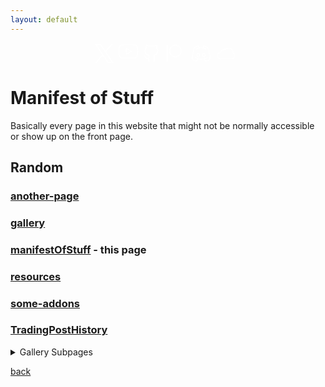 ```yaml
---
layout: default
---
```


<div style="display: flex; justify-content: center; align-items: center; flex-wrap: wrap; margin-top: 16px;">
	<div class="page-social relative" style="margin-right: 5px;">
		<a class="social-icon-anchor" aria-label="social-icon" data-id="twitter" data-type="social_link" target="_blank" rel="noopener nofollow" href="https://twitter.com/keyboardturn">
			<svg class="social-icon-fill" xmlns="http://www.w3.org/2000/svg" width="30" height="30" viewBox="0 0 30 30" fill="none">
				<path d="M0 0L11.551 16.875L0.244653 30H2.74965L12.6573 18.491L20.5355 30H30L17.932 12.371L28.5813 0H26.084L16.8241 10.7504L9.46453 0H0ZM2.99123 1.57895H8.63517L27.0088 28.4211H21.3648L2.99123 1.57895Z" fill="white"></path>
			</svg>
		</a>
	</div>
	<div class="page-social relative" style="margin-right: 5px;">
		<a class="social-icon-anchor" aria-label="social-icon" data-id="youtube" data-type="social_link" target="_blank" rel="noopener nofollow" href="https://www.youtube.com/c/Keyboardturner">
			<svg class="social-icon-fill" xmlns="http://www.w3.org/2000/svg" width="35" height="30" viewBox="0 0 30 30" fill="none">
				<path d="M15.8957 1.75015L15.9999 1.75L16.1044 1.75014C16.1732 1.75028 16.2745 1.75056 16.4045 1.75111C16.6644 1.75223 17.0386 1.75445 17.4952 1.75891C18.4085 1.76783 19.6499 1.78567 20.9635 1.82131C22.2782 1.85698 23.6598 1.91034 24.8551 1.98995C26.0595 2.07016 27.0177 2.17386 27.5355 2.29808C28.0453 2.44475 28.5079 2.72226 28.8773 3.10312C29.2444 3.48152 29.5066 3.94875 29.6386 4.45887C30.0598 6.8031 30.2642 9.18116 30.2492 11.5629L30.2492 11.5703C30.2577 13.9164 30.0533 16.2583 29.6385 18.5674C29.5066 19.0775 29.2443 19.5447 28.8773 19.9231C28.506 20.3059 28.0405 20.5843 27.5277 20.7303C27.0178 20.8657 26.0613 20.9798 24.8504 21.0681C23.6564 21.1552 22.2758 21.2136 20.9616 21.2526C19.6485 21.2917 18.4075 21.3112 17.4945 21.321C17.0381 21.3258 16.664 21.3283 16.4042 21.3295C16.2743 21.3301 16.173 21.3304 16.1043 21.3306L15.9997 21.3307L15.8957 21.3306C15.827 21.3304 15.7257 21.3301 15.5958 21.3295C15.336 21.3283 14.9619 21.3258 14.5055 21.321C13.5925 21.3112 12.3515 21.2917 11.0384 21.2526C9.72417 21.2136 8.34364 21.1552 7.14962 21.0681C5.93628 20.9796 4.9783 20.8653 4.46918 20.7295C3.96557 20.5913 3.50602 20.3258 3.13483 19.9584C2.77149 19.5988 2.50481 19.1535 2.3592 18.6639C1.93951 16.3237 1.73588 13.9499 1.75081 11.5723L1.75077 11.5639C1.73909 9.20003 1.9435 6.84004 2.36145 4.5134C2.49338 4.00328 2.75565 3.53606 3.1227 3.15766C3.49402 2.77485 3.95947 2.49647 4.47232 2.35039C4.98224 2.21498 5.93877 2.10095 7.14962 2.01263C8.34364 1.92554 9.72417 1.86713 11.0384 1.82807C12.3515 1.78905 13.5925 1.76953 14.5055 1.75976C14.9619 1.75488 15.336 1.75244 15.5958 1.75122C15.7257 1.75061 15.827 1.7503 15.8957 1.75015ZM15.8924 22.8306L15.9998 22.8307L16.1076 22.8306C16.1775 22.8304 16.28 22.8301 16.4112 22.8295C16.6736 22.8283 17.0507 22.8258 17.5105 22.8209C18.4297 22.811 19.6807 22.7914 21.0061 22.752C22.3303 22.7126 23.7349 22.6534 24.9595 22.5641C26.1631 22.4763 27.2564 22.3556 27.9204 22.178L27.9308 22.1752C28.6997 21.9576 29.3976 21.541 29.954 20.9674C30.5104 20.3939 30.9055 19.6836 31.0995 18.9085C31.1011 18.9024 31.1025 18.8963 31.1039 18.8903C31.1061 18.88 31.1082 18.8698 31.1101 18.8594C31.5439 16.4536 31.7578 14.0133 31.7492 11.5687C31.7646 9.08694 31.5506 6.60908 31.1101 4.16669L30.372 4.29983L31.0995 4.11772C30.9055 3.34255 30.5104 2.63231 29.954 2.05873C29.3976 1.48516 28.6997 1.06856 27.9308 0.851024C27.9221 0.848559 27.9134 0.846253 27.9046 0.844105C27.2464 0.683399 26.1587 0.573439 24.9548 0.493264C23.7315 0.411798 22.328 0.35778 21.0042 0.321863C19.6793 0.285917 18.4288 0.26796 17.5098 0.258984C17.0502 0.254495 16.6732 0.252249 16.4109 0.251125C16.2797 0.250564 16.1773 0.250282 16.1074 0.250141L15.9998 0.25L15.8924 0.250155C15.8225 0.250309 15.72 0.250618 15.5888 0.251233C15.3264 0.252465 14.9493 0.254925 14.4895 0.259844C13.5703 0.269677 12.3193 0.28935 10.9939 0.328736C9.66967 0.368086 8.26511 0.427283 7.04051 0.516604C5.83687 0.604395 4.74362 0.725029 4.07955 0.902629L4.06916 0.905567C3.30026 1.1231 2.60238 1.5397 2.04601 2.11328C1.48964 2.68685 1.09449 3.39709 0.900464 4.17227C0.896406 4.18848 0.892891 4.20482 0.889925 4.22127C0.452803 6.64521 0.238855 9.10412 0.250768 11.5671C0.235446 14.0487 0.449408 16.5264 0.889931 18.9686C0.894325 18.9929 0.899921 19.0171 0.906701 19.0409C1.1206 19.792 1.52461 20.4752 2.07968 21.0245C2.63475 21.5739 3.32213 21.9708 4.0754 22.1769L4.07957 22.178C4.74364 22.3556 5.83687 22.4763 7.04051 22.5641C8.26511 22.6534 9.66967 22.7126 10.9939 22.752C12.3193 22.7914 13.5703 22.811 14.4895 22.8209C14.9493 22.8258 15.3264 22.8283 15.5888 22.8295C15.72 22.8301 15.8225 22.8304 15.8924 22.8306ZM13.3024 6.45743C13.0702 6.3254 12.7854 6.32679 12.5545 6.46108C12.3237 6.59537 12.1816 6.8423 12.1816 7.10938V16.0271C12.1816 16.2942 12.3237 16.5411 12.5545 16.6754C12.7854 16.8097 13.0702 16.8111 13.3024 16.679L21.1429 12.2202C21.3773 12.0869 21.5221 11.8379 21.5221 11.5682C21.5221 11.2985 21.3773 11.0496 21.1429 10.9163L13.3024 6.45743ZM19.255 11.5682L13.6816 14.7378V8.39869L19.255 11.5682Z" fill="white"></path>
			</svg>
		</a>
	</div>
	<div class="page-social relative" style="margin-right: 10px;">
		<a class="social-icon-anchor" aria-label="social-icon" data-id="github" data-type="social_link" target="_blank" rel="noopener nofollow" href="https://github.com/keyboardturner">
			<svg class="social-icon-fill" xmlns="http://www.w3.org/2000/svg" width="30" height="30" viewBox="0 0 30 30" fill="none">
				<path d="M19.7998 28.2998C19.3998 28.2998 18.9998 27.9998 18.9998 27.4998V20.1998C18.9998 18.9998 18.9998 18.4998 18.4998 17.9998C18.2998 17.7998 18.1998 17.4998 18.2998 17.1998C18.3998 16.8998 18.5998 16.6998 18.8998 16.6998C22.4998 16.2998 24.6998 15.0998 24.6998 9.99982C24.6998 8.69982 24.1998 7.39982 23.2998 6.49982C23.0998 6.29982 22.9998 5.99982 23.0998 5.69982C23.2998 5.09982 23.3998 4.59982 23.3998 3.99982C23.3998 3.59982 23.2998 3.09982 23.1998 2.69982C22.6998 2.79982 21.5998 2.99982 19.7998 4.19982C19.5998 4.29982 19.3998 4.29982 19.1998 4.29982C16.7998 3.69982 14.1998 3.69982 11.7998 4.29982C11.5998 4.39982 11.3998 4.29982 11.1998 4.19982C9.3998 3.09982 8.2998 2.79982 7.7998 2.79982C7.6998 3.19982 7.5998 3.59982 7.5998 4.09982C7.5998 4.69982 7.6998 5.29982 7.8998 5.79982C7.9998 6.09982 7.8998 6.39982 7.6998 6.59982C7.1998 7.09982 6.8998 7.59982 6.5998 8.19982C6.3998 8.79982 6.1998 9.39982 6.1998 10.0998C6.1998 15.0998 8.3998 16.3998 11.9998 16.7998C12.2998 16.7998 12.4998 16.9998 12.5998 17.2998C12.6998 17.5998 12.5998 17.8998 12.3998 18.0998C11.9998 18.4998 11.7998 19.2998 11.8998 20.4998V22.4998V22.5998V27.5998C11.8998 27.9998 11.5998 28.3998 11.0998 28.3998C10.5998 28.3998 10.2998 28.0998 10.2998 27.5998V23.5998C6.9998 24.1998 5.6998 22.1998 4.8998 20.7998C4.4998 20.0998 4.0998 19.4998 3.6998 19.3998C3.2998 19.2998 3.0998 18.8998 3.1998 18.4998C3.2998 18.0998 3.6998 17.8998 4.0998 17.9998C5.0998 18.2998 5.6998 19.1998 6.1998 20.0998C7.0998 21.4998 7.7998 22.7998 10.3998 22.1998V20.7998C10.2998 19.7998 10.3998 18.9998 10.5998 18.3998C7.4998 17.7998 4.5998 16.1998 4.5998 10.3998C4.5998 9.49982 4.7998 8.69982 5.0998 7.89982C5.4998 6.99982 5.8998 6.39982 6.2998 5.89982C6.1998 5.29982 6.0998 4.69982 6.0998 3.99982C6.0998 3.19982 6.2998 2.39982 6.5998 1.69982C6.6998 1.49982 6.8998 1.29982 7.0998 1.29982C7.3998 1.19982 8.7998 0.999818 11.7998 2.79982C14.2998 2.19982 16.8998 2.19982 19.2998 2.79982C22.2998 0.999818 23.6998 1.19982 23.9998 1.29982C24.1998 1.39982 24.3998 1.49982 24.4998 1.69982C24.7998 2.39982 24.9998 3.19982 24.9998 3.99982C24.9998 4.59982 24.8998 5.29982 24.7998 5.89982C25.7998 7.09982 26.3998 8.49982 26.3998 10.0998C26.3998 15.8998 23.5998 17.5998 20.4998 18.0998C20.6998 18.7998 20.6998 19.4998 20.6998 20.1998V27.4998C20.5998 27.9998 20.1998 28.2998 19.7998 28.2998Z" fill="white"></path>
			</svg>
		</a>
	</div>
	<div class="page-social relative" style="margin-right: 10px;">
		<a class="social-icon-anchor" aria-label="social-icon" data-id="patreon" data-type="social_link" target="_blank" rel="noopener nofollow" href="https://www.patreon.com/keyboardturner">
			<svg class="social-icon-fill" xmlns="http://www.w3.org/2000/svg" width="30" height="30" viewBox="0 0 30 30" fill="none">
				<path d="M1.67212 1C1.67212 0.585786 1.33633 0.25 0.922119 0.25C0.507906 0.25 0.172119 0.585786 0.172119 1V27.8332C0.172119 28.2474 0.507906 28.5832 0.922119 28.5832C1.33633 28.5832 1.67212 28.2474 1.67212 27.8332V1ZM5.36353 11.0718C5.36353 6.34859 9.21339 2.5 13.9481 2.5C18.6617 2.5 22.5001 6.34489 22.5001 11.0718C22.5001 15.7788 18.6663 19.6167 13.9481 19.6167C9.20931 19.6167 5.36353 15.7792 5.36353 11.0718ZM13.9481 1C8.38666 1 3.86353 5.51847 3.86353 11.0718C3.86353 16.6134 8.38666 21.1167 13.9481 21.1167C19.4944 21.1167 24.0001 16.6076 24.0001 11.0718C24.0001 5.51964 19.4933 1 13.9481 1Z" fill="white"></path>
			</svg>
		</a>
	</div>
	<div class="page-social relative" style="margin-right: 10px;">
		<a class="social-icon-anchor" aria-label="social-icon" data-id="discord" data-type="social_link" target="_blank" rel="noopener nofollow" href="https://discord.gg/tA4rrmjPp8">
			<svg class="social-icon-fill" xmlns="http://www.w3.org/2000/svg" width="30" height="30" viewBox="0 0 30 30" fill="none">
				<path d="M5.07952 5.9865C5.06013 6.04065 5.03724 6.10501 5.01116 6.17912C4.91843 6.4426 4.78537 6.82913 4.62542 7.31768C4.3054 8.29511 3.87833 9.67905 3.45132 11.3016C2.59982 14.537 1.7608 18.6759 1.7501 22.4212C1.75456 22.4417 1.76058 22.468 1.7684 22.4995C1.7924 22.5962 1.83313 22.741 1.89746 22.9182C2.02665 23.2741 2.24744 23.7511 2.61102 24.231C3.29002 25.1272 4.5067 26.0907 6.72954 26.2364C6.76667 26.203 6.80771 26.1661 6.85215 26.1259C7.06714 25.9318 7.36089 25.6639 7.67639 25.3682C8.25924 24.8221 8.87489 24.2195 9.22418 23.8101C8.85596 23.6866 8.50883 23.5591 8.18286 23.4319C7.61082 23.208 6.9774 22.93 6.33892 22.5725C6.32346 22.5639 6.30831 22.5547 6.29351 22.545C6.29056 22.5434 6.28163 22.5387 6.26198 22.5289L6.25607 22.5259C6.22753 22.5117 6.1721 22.4841 6.11031 22.4458C6.04615 22.41 5.99444 22.3728 5.95407 22.3397C5.76066 22.2305 5.60651 22.1367 5.49586 22.0668C5.43349 22.0274 5.38487 21.9956 5.35074 21.9728C5.33367 21.9615 5.32022 21.9524 5.31048 21.9457L5.29866 21.9376L5.29486 21.9349L5.29349 21.934L5.29258 21.9333C5.29253 21.9333 5.29248 21.9333 5.72255 21.3188L5.29258 21.9333C4.95324 21.6958 4.87058 21.2281 5.1081 20.8888C5.3454 20.5497 5.81238 20.467 6.15165 20.7037C6.15171 20.7038 6.15256 20.7043 6.15262 20.7044L6.1569 20.7073L6.18276 20.7248C6.20707 20.741 6.24535 20.7661 6.29686 20.7986C6.39992 20.8637 6.55564 20.9583 6.75805 21.0708C6.80522 21.097 6.84938 21.1282 6.88979 21.1638C6.89356 21.1662 6.89732 21.1686 6.90105 21.1711C6.90394 21.1726 6.91293 21.1773 6.9331 21.1874L6.93891 21.1903C6.96854 21.2051 7.02696 21.2342 7.09148 21.2748C7.64544 21.5833 8.20424 21.8295 8.72884 22.0348C9.67953 22.4057 10.8088 22.774 12.1193 23.0272C13.844 23.3489 15.8576 23.4618 18.0501 23.0508L18.0624 23.0485C19.1287 22.8669 20.2243 22.5485 21.3738 22.0655C21.3787 22.0635 21.3836 22.0615 21.3886 22.0595C21.3935 22.0576 21.3984 22.0557 21.4034 22.0539C22.1892 21.7622 23.0732 21.3324 24.0087 20.7164C24.3546 20.4886 24.8197 20.5843 25.0475 20.9303C25.2754 21.2762 25.1796 21.7413 24.8337 21.9691C23.809 22.6439 22.8285 23.1236 21.9402 23.4546C21.5571 23.6152 21.178 23.7595 20.8021 23.8884C21.1533 24.2917 21.75 24.8654 22.318 25.3871C22.6332 25.6764 22.9266 25.9382 23.1414 26.1277C23.1864 26.1674 23.2279 26.2038 23.2653 26.2367C25.4913 26.0922 26.7094 25.1279 27.3889 24.231C27.7525 23.7511 27.9733 23.2741 28.1025 22.9182C28.1669 22.7409 28.2076 22.5961 28.2316 22.4995C28.2394 22.468 28.2454 22.4417 28.2499 22.4212C28.2392 18.6759 27.4001 14.537 26.5486 11.3017C26.1216 9.67917 25.6945 8.29525 25.3744 7.31783C25.2145 6.82929 25.0814 6.44277 24.9887 6.17929C24.9626 6.10518 24.9397 6.04081 24.9203 5.98666C23.3524 4.85176 21.8377 4.29236 20.7074 4.01656C20.208 3.89469 19.7844 3.82843 19.466 3.79248L19.2444 5.51755C20.5605 5.94018 21.917 6.55133 23.3605 7.34248C23.7237 7.54156 23.8568 7.99741 23.6577 8.36064C23.4586 8.72387 23.0028 8.85695 22.6395 8.65786C19.7397 7.0685 17.3505 6.31738 15.0046 6.31854C12.6582 6.3197 10.2657 7.07345 7.3591 8.65861C6.99545 8.85694 6.53988 8.72292 6.34156 8.35927C6.14323 7.99562 6.27725 7.54005 6.6409 7.34172C8.05569 6.57014 9.3867 5.96919 10.6775 5.54765L10.5106 3.795C10.1949 3.83155 9.77981 3.89753 9.29245 4.01645C8.16213 4.29227 6.64744 4.85168 5.07952 5.9865ZM11.1883 3.00017L11.2047 2.25035C11.585 2.25868 11.8988 2.55039 11.9349 2.92906L12.1457 5.14268C13.1056 4.92833 14.052 4.81901 15.0038 4.81854C15.9298 4.81808 16.8503 4.92064 17.7828 5.12301L18.0677 2.90479C18.1149 2.53679 18.4242 2.25866 18.7951 2.25051L18.8116 3.00033C18.7951 2.25051 18.7948 2.25052 18.7951 2.25051L18.7964 2.25049L18.7981 2.25045L18.8023 2.25038L18.8143 2.25024L18.8524 2.25016C18.884 2.25029 18.928 2.2509 18.9834 2.25267C19.0942 2.25622 19.2512 2.26441 19.4482 2.28275C19.842 2.31943 20.3969 2.3968 21.063 2.55931C22.3952 2.88437 24.1765 3.55136 25.9978 4.91747C26.1127 5.0036 26.2004 5.12088 26.2505 5.25538L25.5478 5.51745C26.2505 5.25538 26.2505 5.25522 26.2505 5.25538L26.2514 5.25783L26.2536 5.26364L26.2616 5.28524L26.2916 5.36748C26.3177 5.43934 26.3556 5.54482 26.4036 5.68128C26.4997 5.95419 26.6363 6.35117 26.8 6.85107C27.1272 7.85054 27.5632 9.26329 27.9992 10.9199C28.8683 14.2219 29.75 18.5386 29.75 22.4935C29.75 22.5336 29.7468 22.5737 29.7404 22.6133L29 22.4935C29.7404 22.6133 29.7404 22.6128 29.7404 22.6133L29.7397 22.6175L29.7387 22.6234L29.7358 22.6398C29.7342 22.6484 29.7323 22.6589 29.7299 22.6711C29.7287 22.6773 29.7274 22.6839 29.7259 22.6909C29.7175 22.7329 29.7049 22.7903 29.6874 22.861C29.6523 23.0023 29.5968 23.1978 29.5125 23.43C29.3445 23.8928 29.0587 24.511 28.5845 25.1369C27.6174 26.4133 25.911 27.6584 23.0237 27.7498C22.836 27.7558 22.6529 27.6911 22.5105 27.5685L23 27.0002C22.5105 27.5685 22.5106 27.5685 22.5105 27.5685L22.5035 27.5624L22.4843 27.5458L22.4117 27.4827C22.349 27.4282 22.2591 27.3496 22.149 27.2525C21.9291 27.0584 21.6279 26.7898 21.3035 26.4919C20.6713 25.9114 19.8964 25.1707 19.4934 24.6602C19.4114 24.5564 19.3613 24.4375 19.3416 24.3155C18.9993 24.3983 18.6591 24.4684 18.3204 24.5262C15.9134 24.9766 13.7108 24.8502 11.8418 24.5013L11.8373 24.5004C11.429 24.4216 11.0374 24.3325 10.6626 24.2362C10.6469 24.3691 10.5954 24.4994 10.5065 24.6121C10.1062 25.1193 9.33443 25.8702 8.70204 26.4628C8.37799 26.7664 8.07713 27.0409 7.8574 27.2393C7.74745 27.3385 7.6576 27.419 7.59507 27.4747L7.52262 27.5392L7.497 27.5619C7.49697 27.5619 7.49645 27.5624 7 27.0002L7.497 27.5619C7.35381 27.6884 7.1672 27.7559 6.97626 27.7498C4.08893 27.6584 2.38252 26.4133 1.41542 25.1368C0.941262 24.511 0.655446 23.8928 0.487456 23.4299C0.403195 23.1978 0.347696 23.0023 0.312613 22.861C0.295049 22.7903 0.282537 22.7328 0.274056 22.6909C0.269814 22.6699 0.266575 22.6528 0.264213 22.6398L0.26131 22.6233L0.260322 22.6175L0.259938 22.6152L0.259773 22.6142C0.259698 22.6137 0.259625 22.6133 1 22.4935L0.259773 22.6142C0.253366 22.5746 0.25 22.5336 0.25 22.4935C0.25 18.5386 1.13167 14.2219 2.00071 10.9198C2.4367 9.26319 2.87264 7.85043 3.19988 6.85095C3.36355 6.35103 3.50018 5.95405 3.59623 5.68114C3.64426 5.54467 3.68216 5.43919 3.70823 5.36733L3.73826 5.28509L3.74623 5.26349L3.749 5.25603C3.74906 5.25587 3.7493 5.25523 4.45203 5.51729L3.749 5.25603C3.79916 5.12152 3.88717 5.00343 4.00202 4.91729C5.82336 3.55127 7.60467 2.88429 8.93686 2.55921C9.60287 2.39669 10.1578 2.3193 10.5516 2.28262C10.7486 2.26426 10.9056 2.25606 11.0164 2.25252C11.0718 2.25074 11.1157 2.25013 11.1474 2.25L11.1855 2.25007L11.1975 2.25022L11.2017 2.25029L11.2034 2.25032L11.2047 2.25035C11.205 2.25036 11.2047 2.25035 11.1883 3.00017ZM7.32202 17.603C7.32202 15.7922 8.67364 14.1921 10.517 14.1921C12.3478 14.1921 13.7392 15.7794 13.7122 17.6091C13.7092 19.4175 12.3585 21.014 10.517 21.014C8.70209 21.014 7.32202 19.4188 7.32202 17.603ZM10.517 15.6921C9.62765 15.6921 8.82202 16.4892 8.82202 17.603C8.82202 18.7119 9.64706 19.514 10.517 19.514C11.4066 19.514 12.2122 18.7169 12.2122 17.603V17.5906C12.2302 16.4984 11.417 15.6921 10.517 15.6921ZM16.0718 17.603C16.0718 15.7921 17.4237 14.1921 19.2671 14.1921C21.1105 14.1921 22.4622 15.7922 22.4622 17.603C22.4622 19.4138 21.1106 21.014 19.2671 21.014C17.4523 21.014 16.0718 19.419 16.0718 17.603ZM19.2671 15.6921C18.3775 15.6921 17.5718 16.4893 17.5718 17.603C17.5718 18.7118 18.397 19.514 19.2671 19.514C20.1565 19.514 20.9622 18.7169 20.9622 17.603C20.9622 16.4892 20.1565 15.6921 19.2671 15.6921Z" fill="white"></path>
			</svg>
		</a>
	</div>
	<div class="page-social relative" style="margin-right: 10px;">
		<a class="social-icon-anchor" aria-label="social-icon" data-id="bluesky" data-type="social_link" target="_blank" rel="noopener nofollow" href="https://staging.bsky.app/profile/keyboardturner.bsky.social">
			<svg height="30px" width="30px" version="1.1" xmlns="http://www.w3.org/2000/svg" viewBox="0 0 512 512" xmlns:xlink="http://www.w3.org/1999/xlink" enable-background="new 0 0 512 512" fill="#ffffff" stroke="#ffffff"><g id="SVGRepo_bgCarrier" stroke-width="0"></g><g id="SVGRepo_tracerCarrier" stroke-linecap="round" stroke-linejoin="round"></g><g id="SVGRepo_iconCarrier"> <g> <g fill="#ffffff"> <path d="m211.3,156.2c-45.3,0-85.5,28.9-100,71.8-1.3,3.8-4.7,6.6-8.7,7-40.3,4.4-70.7,38.3-70.7,78.9 0,43.8 35.6,79.4 79.4,79.4h289.4c43.8,0 79.4-35.6 79.4-79.4 0-29.4-16.2-56.3-42.2-70.2-3.7-2-5.9-6-5.5-10.2 0.3-3.1 0.5-6.3 0.5-9.5 0-58.2-47.4-105.6-105.6-105.6-31,0-60.4,13.6-80.5,37.4-2.5,3-6.6,4.3-10.4,3.4-8.6-1.9-17-3-25.1-3zm189.4,258.1h-289.4c-55.3,0-100.3-45-100.3-100.3 0-49.1 35.2-90.4 82.8-98.7 19-48 65.4-79.9 117.5-79.9 7.8,0 15.7,0.8 23.8,2.4 23.9-25.5 57.2-40 92.2-40 69.7,0 126.4,56.7 126.4,126.4 0,1.6 0,3.1-0.1,4.7 29.4,18.2 47.4,50.2 47.4,85.1 0,55.3-45,100.3-100.3,100.3z"></path> <path d="m211.3,156.2c-45.3,0-85.5,28.9-100,71.8-1.3,3.8-4.7,6.6-8.7,7-40.3,4.4-70.7,38.3-70.7,78.9 0,43.8 35.6,79.4 79.4,79.4h289.4c43.8,0 79.4-35.6 79.4-79.4 0-29.4-16.2-56.3-42.2-70.2-3.7-2-5.9-6-5.5-10.2 0.3-3.1 0.5-6.3 0.5-9.5 0-58.2-47.4-105.6-105.6-105.6-31,0-60.4,13.6-80.5,37.4-2.5,3-6.6,4.3-10.4,3.4-8.6-1.9-17-3-25.1-3zm189.4,258.1h-289.4c-55.3,0-100.3-45-100.3-100.3 0-49.1 35.2-90.4 82.8-98.7 19-48 65.4-79.9 117.5-79.9 7.8,0 15.7,0.8 23.8,2.4 23.9-25.5 57.2-40 92.2-40 69.7,0 126.4,56.7 126.4,126.4 0,1.6 0,3.1-0.1,4.7 29.4,18.2 47.4,50.2 47.4,85.1 0,55.3-45,100.3-100.3,100.3z"></path> </g> </g> </g></svg>
		</a>
	</div>
</div>

# Manifest of Stuff

Basically every page in this website that might not be normally accessible or show up on the front page.

## Random

### [another-page](./another-page.md)

### [gallery](./gallery.md)

### [manifestOfStuff](./manifestOfStuff.md) - this page

### [resources](./resources.md)

### [some-addons](./some-addons.md)

### [TradingPostHistory](./TradingPostHistory.html)

<details>
	<summary>Gallery Subpages</summary>
	- [Nonami - Bard / Rogue](/pages/gallery/nonami_bard)
</details>

[back](/)
